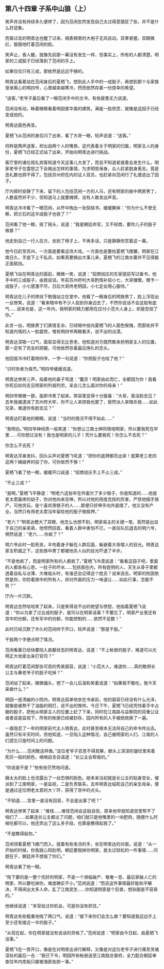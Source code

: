## 第八十四章 **子系中山狼（上）**

笑声并没有持续多久便停了，因为范闲忽然发现自己太过得意猖狂了些，并不是什么好迹象。

而昏过去的明青达也醒了过来，绸表棉里的大袍子无风自动，双拳紧握，双眼微红，狠狠地盯着范闲的脸。

笑声止，昏人醒，就像先前那一幕没有发生一样，但事实上，所有的人都清楚，明家的三成股子已经落到了范闲的手上。

如果仅仅只有三成，那依然是远远不够的。

明青达看着站在范闲身后的夏栖飞，想到此人手中的一成股子，再想到那个与家族渐渐离心的明四爷，心里越来越寒冷，然而依然存着一份侥幸的希望。

“送客。”老爷子最后看了一眼范闲手中的文书，有些疲惫无力说道。

范闲没有动，眯着眼睛看着明园里华美的建筑，满是一脸欣赏，就像是这园子已经变成他的。

明青达面色再变。

夏栖飞从范闲的身后闪了出来，看了大哥一眼，轻声说道：“送客。”

同样是两声送客，却出自两个人的嘴唇，这代表着关于明家的归属，明家主人的身份，夏栖飞已经正式站了出来，开始向明青达进行挑战。

客厅里的诸位观礼宾客知道今天这事儿大发了，而且不知道紧接着会发生什么，明家老爷子在震怒之下会做出怎样的事情，为求明哲保身，众人赶紧脱身离去，竟是连礼数也顾不得了。包括苏州府在内的证人官员，也赶紧向范闲行了礼便逃出了园子。

厅内顿时安静了下来，留下的人包括范闲一方的人马，还有明家的族中两房男丁，人数虽然并不少，但知道马上就要摊牌，没有人敢发出声音。

明青达冷冷看了一眼范闲，从怀中掏出一张契结书，缓缓撕掉：“你为什么不使无赖，把兰石的这半成股子也吞了？”

范闲看了他一眼，摇了摇头，说道：“我是朝廷命官，又不经商，要你儿子的股子做甚？”

他走到自己一行人后方，坐到了椅子上，不再多话，只是静静欣赏着这一幕。

他今日赶至苏州，一方面是要看这场大戏，一方面也是要给夏栖飞撑腰，明家在江南日久，手底下上千私兵，如果真要搞出大事儿来，夏栖飞的江南水寨并不见得能正面抵挡。

夏栖飞站在明青达的面前，微微一笑，说道：“招商钱庄的东家提前写过备书，他手中的三成股子，由我说话。年前苏州府判大哥酌情补偿小七，大哥慷慨，赠予一成股子，小七感激不尽，日后大哥终老明园，小七定会用心服侍。”

明青达在儿子的搀扶下勉强站立在堂中，他看了一眼身后的明族男丁，脸上浮现出一丝惨笑，说道：“看来暗中有不少人投到你身边去了，不然你说话不会这般有底气……说来也是，这一年内，我明家的精力都用在应付小范大人身上，却是忽视了你。”

此言一出，明族男丁们表情复杂，已经暗中投向夏栖飞的人面色惭愧，而那些并不知道内情的人一脸震惊，惟有明四爷两眼看天，说不出的淡漠。

明青达深吸一口气，面容显得无比苍老，他知道对方既然敢来抢明家主人的位置，那一定有了完全的把握，可他依然存着最后挣扎的念头。

他回首冷冷盯着明四爷，一字一句说道：“你把股子也给了他？”

“识时务者为俊杰。”明四爷缓缓说道。

明青达惨笑三声，指着他的鼻子骂道：“蠢货！明家由此而亡，全都因为你！我看你死后如何去见明家的列祖列宗，呆会儿怎么面对你的母亲！”

明四爷微微一颤，旋即冷笑了起来，笑容里显得十分狠毒：“大哥，我没脸去见？去年我被逮进了苏州府大牢，你不让人来捞我也罢了，居然派人来暗杀我……如此兄弟，难道你有脸去见？”

明青达盯着他的眼睛，说道：“当时的情况不得不如此……”

“我明白。”明四爷神经质一般笑道：“你想让江南士绅同情咱明家，所以要我死在牢里……可你想过没有！我也是明家的儿子！凭什么要我死！你怎么不去死？”

你怎么不去死？

明青达浑身发抖，回头尖声对夏栖飞吼道：“把你的底牌都亮出来！就算老三老四这两个姨娘养的投了你，可你依然不够！”

夏栖飞看了他一眼，缓缓开口说道：“招商钱庄手上不止三成。”

“不止三成？”

“是啊。”夏栖飞平静道：“明老六这些年在外面欠了多少银子，你是知道的……他是老太君最疼的幼子，你对他向来忌惮，所以对他的用度克抠的厉害，严禁他插手族产，可他贪玩，是个喜欢用银子的人……那便只好伸手向外面借了，他又没有产业，当然只有用老太君当年留给他的股子做抵押。”

“老六？”明青达瞪大了双眼，他怎么也想不到，明家易主的关键一笔，竟然是出自于自己的亲弟弟，他愕然回首，看着人群中害怕不已，一直往队后退去的明六爷，惘然说道：“老六……你疯了？”

明六爷此时一脸死丧，半佝着身子躲在人群后面，躲避着大哥噬人的目光。明青达家主积威之下，这些族中男丁都被他杀人似的目光吓退了半步。

“不是他疯了，而是明家所有的人都疯了。”夏栖飞冷漠说道：“看看这园子吧，里面的人都各有心思，一肚子的坏水……包括我在内，所有姓明的人，天生从骨子里都透着自私与淡薄，大难临头时，有谁还会记得这个姓氏？说来说去，明家的败因依然是你，你防着族中的所有人，却对外面的压力一味退让……如此行事，怎能不败？”

厅内一片沉默。

明青达忽然哈哈笑了起来，只是笑得说不出的绝望与愤怒，他指着夏栖飞说道：“你以为拿了过五成的股子，就可以在明家话事？不要忘了，明家产业里还有宫中的份额，还有军中的份额，你能控制的……依然不足数！”

此时已经沉默了许久的范闲终于开口，轻声说道：“那是干股。”

干股两个字便点明了情况。

范闲看着已经快要陷入疯癫状态的明青达，说道：“不上帐册的股子，难道可以光明正大地拿出来打官司？”

明青达盯着范闲那张可恶的秀美面容，说道：“小范大人，难道你……真的敢把长公主与秦老爷子的股子吃掉？”

范闲站了起来，微微偏头，想了一会儿后温和笑着说道：“如果我不敢吃，我今天来做什么？”

明园一座清幽的小院内，明青达孤单地坐在书桌前，他的面容已经没有什么光泽，就像是被熬干了油脂的铜灯，说不出的憔悴。今日下午，夏栖飞已经凭恃着手中占据的股子，把他从明家主人的位置上赶了下来，同时在江南路与监察院的双重公证或者说是监视下，所有的帐册已经被封存，园内所有的人手被统统换了一遍。

一直隐忍了一年的明家前代主人明青达，此时甚至根本无法将自己的命令传出去。虽然只有半天时间，但他知道，一旦陷入这种情况，自己被明家的人们、江南的人们遗忘只是时间上的问题。

“为什么……范闲敢这样做。”这位老爷子百思不得其解，额头上深深的皱纹里夹着死灰一般的颜色，喃喃自言自语道：“长公主会帮我的。”

“你说是不是？”他有些茫然地问道。

姨太太的脸上也流露出了一丝恐惧的脸色。她本来当初就是长公主的贴身宫女，被派到了江南明家，一是监视，二是负责联系，去年明青达缢死自己的亲生母亲，便是通过这位明老太君的大丫环，获得了宫中的点头。

“不知道……宫里一直没有回音，不会是出事了吧？”

明青达惨笑了起来：“难怪……难怪范闲会这般自信，原来他早就知道宫里帮不了咱们了……如果连长公主都出了问题，咱们就只是他嘴里的一块肥肉，随便什么时候吃都可以，他还弄出了这么多手段，也算是瞧得起我了。”

“不是瞧得起你。”

范闲领着夏栖飞推门而入，搓着有些发凉的手，坐在明青达的对面，说道：“从一开始的时候，你我就心知肚明，朝廷要毁掉你明家，是太过轻松的一件事情……问题在于，朝廷并不想毁了你们。”

明青达看了他一眼。

“陛下要的是一整个完好的明家，不是一个濒临破产、奄奄一息、最后家破人亡的明家，所以要吃掉你，难度确实不小。”范闲说道：“而且这件事情最好能和平解决，不用闹出太多人命，乱了江南民生……你知道明家是个巨兽，想驯服是不容易的。”

他继续说道：“本官给过你机会，可是你没有抓住。”

明青达有些粗重地喘了两口气，说道：“接下来你们会怎么做？要知道我这边手上至少还有接近一半的股子。”

“从现在起，你在明家就没有说话的资格了。”范闲说道：“明家由今日起，由夏栖飞话事。”

夏栖飞在一旁开口，像是在对明青达进行解释，又像是对这位老爷子进行痛至灵魂深处的最后一击：“我已下令，明园所有帐册送至江南路总督府，全力配合朝廷审查往年内库船只屡被海匪劫掠一事。”

